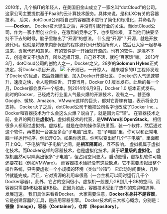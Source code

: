 2010年，几个搞IT的年轻人，在美国旧金山成立了一家名叫“dotCloud”的公司。
这家公司主要提供基于PaaS的云计算技术服务。具体来说，是和LXC有关的容器技术。
后来，dotCloud公司将自己的容器技术进行了简化和标准化，并命名为——**Docker**。
Docker技术诞生之后，并没有引起行业的关注。而dotCloud公司，作为一家小型创业企业，在激烈的竞争之下，也步履维艰。
正当他们快要坚持不下去的时候，脑子里蹦出了“开源”的想法。
什么是“开源”？开源，就是开放源代码。也就是将原来内部保密的程序源代码开放给所有人，然后让大家一起参与进来，贡献代码和意见。
有的软件是一开始就开源的。也有的软件，是混不下去，创造者又不想放弃，所以选择开源。自己养不活，就吃“百家饭”嘛。
2013年3月，dotCloud公司的创始人之一，Docker之父，28岁的**Solomon Hykes**正式决定，将Docker项目开源。
![](https://cdn.nlark.com/yuque/0/2023/jpeg/33625181/1699518897157-43534623-87ee-4bf0-a362-84ef0ccde9a4.jpeg#averageHue=%231f4a31&clientId=u536bb43b-7bc4-4&from=paste&height=334&id=ue44adb50&originHeight=316&originWidth=474&originalType=url&ratio=1.5&rotation=0&showTitle=false&status=done&style=none&taskId=uf9322f90-9a20-47c0-a9ed-45e0bf5b9a0&title=&width=501)
不开则已，一开惊人。
越来越多的IT工程师发现了Docker的优点，然后蜂拥而至，加入Docker开源社区。
Docker的人气迅速攀升，速度之快，令人瞠目结舌。
开源当月，Docker 0.1 版本发布。此后的每一个月，Docker都会发布一个版本。到2014年6月9日，Docker 1.0 版本正式发布。
此时的Docker，已经成为行业里人气最火爆的开源技术，没有之一。甚至像Google、微软、Amazon、VMware这样的巨头，都对它青睐有加，表示将全力支持。
Docker火了之后，dotCloud公司干脆把公司名字也改成了Docker Inc. 。
Docker和容器技术为什么会这么火爆？说白了，就是因为它“轻”。
在容器技术之前，业界的网红是**虚拟机**。虚拟机技术的代表，是**VMWare**和**OpenStack**。
相信很多人都用过虚拟机。虚拟机，就是在你的操作系统里面，装一个软件，然后通过这个软件，再模拟一台甚至多台“子电脑”出来。
在“子电脑”里，你可以和正常电脑一样运行程序，例如开QQ。如果你愿意，你可以变出好几个“子电脑”，里面都开上QQ。“子电脑”和“子电脑”之间，是**相互隔离**的，互不影响。
虚拟机属于虚拟化技术。而Docker这样的容器技术，也是虚拟化技术，属于**轻量级的虚拟化**。
虚拟机虽然可以隔离出很多“子电脑”，但占用空间更大，启动更慢，虚拟机软件可能还要花钱（例如VMWare）。
而容器技术恰好没有这些缺点。它不需要虚拟出整个操作系统，只需要虚拟一个小规模的环境（类似“沙箱”）
它启动时间很快，几秒钟就能完成。而且，它对资源的利用率很高（一台主机可以同时运行几千个Docker容器）。此外，它占的空间很小，虚拟机一般要几GB到几十GB的空间，而容器只需要MB级甚至KB级。
正因为如此，容器技术受到了热烈的欢迎和追捧，发展迅速。
我们具体来看看Docker。
大家需要注意，**Docker本身并不是容器**，它是创建容器的工具，是应用容器引擎。
Docker技术的三大核心概念，分别是：**镜像（Image），容器（Container），仓库（Repository）。**

